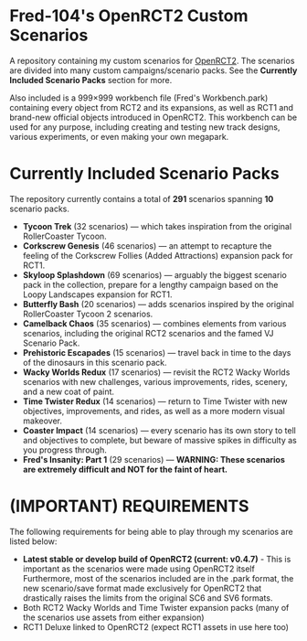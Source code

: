 # Fred-104's OpenRCT2 Custom Scenarios

A repository containing my custom scenarios for [OpenRCT2](https://github.com/OpenRCT2/OpenRCT2). The scenarios are divided into many custom campaigns/scenario packs. See the **Currently Included Scenario Packs** section for more.

Also included is a 999×999 workbench file (Fred's Workbench.park) containing every object from RCT2 and its expansions, as well as RCT1 and brand-new official objects introduced in OpenRCT2. This workbench can be used for any purpose, including creating and testing new track designs, various experiments, or even making your own megapark.

# Currently Included Scenario Packs

The repository currently contains a total of **291** scenarios spanning **10** scenario packs.

- **Tycoon Trek** (32 scenarios) — which takes inspiration from the original RollerCoaster Tycoon.
- **Corkscrew Genesis** (46 scenarios) — an attempt to recapture the feeling of the Corkscrew Follies (Added Attractions) expansion pack for RCT1.
- **Skyloop Splashdown** (69 scenarios) — arguably the biggest scenario pack in the collection, prepare for a lengthy campaign based on the Loopy Landscapes expansion for RCT1.
- **Butterfly Bash** (20 scenarios) — adds scenarios inspired by the original RollerCoaster Tycoon 2 scenarios.
- **Camelback Chaos** (35 scenarios) — combines elements from various scenarios, including the original RCT2 scenarios and the famed VJ Scenario Pack.
- **Prehistoric Escapades** (15 scenarios) — travel back in time to the days of the dinosaurs in this scenario pack.
- **Wacky Worlds Redux** (17 scenarios) — revisit the RCT2 Wacky Worlds scenarios with new challenges, various improvements, rides, scenery, and a new coat of paint.
- **Time Twister Redux** (14 scenarios) — return to Time Twister with new objectives, improvements, and rides, as well as a more modern visual makeover.
- **Coaster Impact** (14 scenarios) — every scenario has its own story to tell and objectives to complete, but beware of massive spikes in difficulty as you progress through.
- **Fred's Insanity: Part 1** (29 scenarios) — **WARNING: These scenarios are extremely difficult and NOT for the faint of heart.**

# (IMPORTANT) REQUIREMENTS

The following requirements for being able to play through my scenarios are listed below:

- **Latest stable or develop build of OpenRCT2 (current: v0.4.7)** - This is important as the scenarios were made using OpenRCT2 itself Furthermore, most of the scenarios included are in the .park format, the new scenario/save format made exclusively for OpenRCT2 that drastically raises the limits from the original SC6 and SV6 formats.
- Both RCT2 Wacky Worlds and Time Twister expansion packs (many of the scenarios use assets from either expansion)
- RCT1 Deluxe linked to OpenRCT2 (expect RCT1 assets in use here too)
